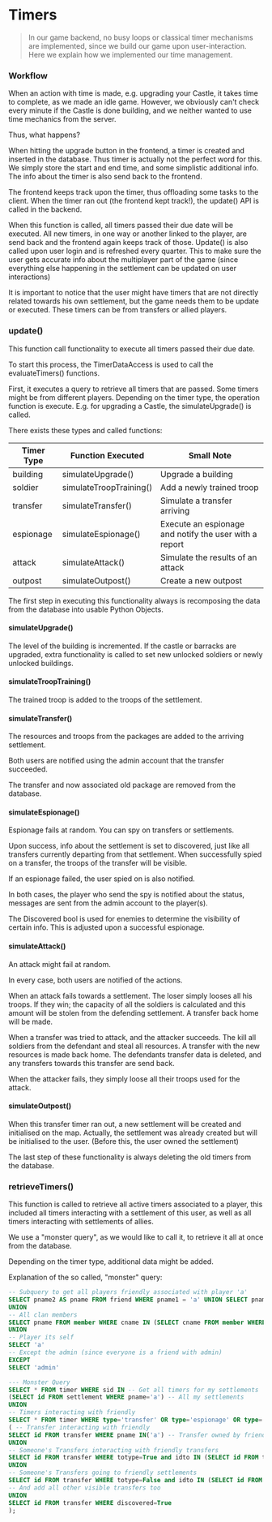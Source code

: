 # Timers
> In our game backend, no busy loops or classical timer mechanisms are implemented, since we build our game upon user-interaction. 
> Here we explain how we implemented our time management.

### Workflow

When an action with time is made, e.g. upgrading your Castle, it takes time to complete, as we made an idle game.
However, we obviously can't check every minute if the Castle is done building, and we neither wanted to use time mechanics from the server.

Thus, what happens?

When hitting the upgrade button in the frontend, a timer is created and inserted in the database. Thus timer is actually not the perfect word for this. We simply store the start and end time, and some simplistic additional info.
The info about the timer is also send back to the frontend.

The frontend keeps track upon the timer, thus offloading some tasks to the client. When the timer ran out (the frontend kept track!), the update() API is called in the backend.

When this function is called, all timers passed their due date will be executed. All new timers, in one way or another linked to the player, are send back and the frontend again keeps track of those. Update() is also called upon user login and is refreshed every quarter. This to make sure the user gets accurate info about the multiplayer part of the game (since everything else happening in the settlement can be updated on user interactions)

It is important to notice that the user might have timers that are not directly related towards his own settlement, but the game needs them to be update or executed. These timers can be from transfers or allied players.

### update()

This function call functionality to execute all timers passed their due date.

To start this process, the TimerDataAccess is used to call the evaluateTimers() functions.

First, it executes a query to retrieve all timers that are passed. Some timers might be from different players.
Depending on the timer type, the operation function is execute. E.g. for upgrading a Castle, the simulateUpgrade() is called. 

There exists these types and called functions:

| Timer Type | Function Executed       | Small Note                                             |
|------------|-------------------------|--------------------------------------------------------|
| building   | simulateUpgrade()       | Upgrade a building                                     |
| soldier    | simulateTroopTraining() | Add a newly trained troop                              |
| transfer   | simulateTransfer()      | Simulate a transfer arriving                           |
| espionage  | simulateEspionage()     | Execute an espionage and notify the user with a report |
| attack     | simulateAttack()        | Simulate the results of an attack                      |
| outpost    | simulateOutpost()       | Create a new outpost                                   |

The first step in executing this functionality always is recomposing the data from the database into usable Python Objects.

#### simulateUpgrade()

The level of the building is incremented. If the castle or barracks are upgraded, extra functionality is called to set new unlocked soldiers or newly unlocked buildings.

#### simulateTroopTraining()

The trained troop is added to the troops of the settlement.

#### simulateTransfer()  

The resources and troops from the packages are added to the arriving settlement.

Both users are notified using the admin account that the transfer succeeded.

The transfer and now associated old package are removed from the database.

#### simulateEspionage()

Espionage fails at random. You can spy on transfers or settlements. 

Upon success, info about the settlement is set to discovered, just like all transfers currently departing from that settlement.
When successfully spied on a transfer, the troops of the transfer will be visible.

If an espionage failed, the user spied on is also notified.

In both cases, the player who send the spy is notified about the status, messages are sent from the admin account to the player(s).

The Discovered bool is used for enemies to determine the visibility of certain info. This is adjusted upon a successful espionage.

#### simulateAttack() 

An attack might fail at random. 

In every case, both users are notified of the actions.

When an attack fails towards a settlement. The loser simply looses all his troops.
If they win; the capacity of all the soldiers is calculated and this amount will be stolen from the defending settlement. A transfer back home will be made.

When a transfer was tried to attack, and the attacker succeeds. The kill all soldiers from the defendant and steal all resources. A transfer with the new resources is made back home.
The defendants transfer data is deleted, and any transfers towards this transfer are send back.

When the attacker fails, they simply loose all their troops used for the attack.

#### simulateOutpost() 

When this transfer timer ran out, a new settlement will be created and initialised on the map. Actually, the settlement was already created but will be initialised to the user. (Before this, the user owned the settlement)

The last step of these functionality is always deleting the old timers from the database.

### retrieveTimers()

This function is called to retrieve all active timers associated to a player, this included all timers interacting with a settlement of this user, as well as all timers interacting with settlements of allies.

We use a "monster query", as we would like to call it, to retrieve it all at once from the database.

Depending on the timer type, additional data might be added.

Explanation of the so called, "monster" query:

```sql
-- Subquery to get all players friendly associated with player 'a'
SELECT pname2 AS pname FROM friend WHERE pname1 = 'a' UNION SELECT pname1 AS pname FROM friend WHERE pname2 = 'a' -- All friends
UNION
-- All clan members
SELECT pname FROM member WHERE cname IN (SELECT cname FROM member WHERE pname='a' )
UNION
-- Player its self
SELECT 'a'
-- Except the admin (since everyone is a friend with admin)
EXCEPT
SELECT 'admin'
```

```sql
--- Monster Query
SELECT * FROM timer WHERE sid IN -- Get all timers for my settlements
(SELECT id FROM settlement WHERE pname='a') -- All my settlements
UNION
-- Timers interacting with friendly
SELECT * FROM timer WHERE type='transfer' OR type='espionage' OR type='attack' OR type = 'outpost' AND oid IN
( -- Transfer interacting with friendly
SELECT id FROM transfer WHERE pname IN('a') -- Transfer owned by friendly
UNION
-- Someone's Transfers interacting with friendly transfers
SELECT id FROM transfer WHERE totype=True and idto IN (SELECT id FROM transfer WHERE pname IN('a'))
UNION
-- Someone's Transfers going to friendly settlements
SELECT id FROM transfer WHERE totype=False and idto IN (SELECT id FROM settlement WHERE pname IN ('a'))
-- And add all other visible transfers too
UNION
SELECT id FROM transfer WHERE discovered=True
);
```
